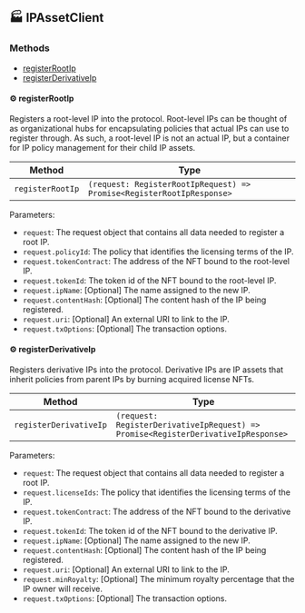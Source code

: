 ## :factory: IPAssetClient

### Methods

- [registerRootIp](#gear-registerrootip)
- [registerDerivativeIp](#gear-registerderivativeip)

#### :gear: registerRootIp

Registers a root-level IP into the protocol. Root-level IPs can be thought of as organizational hubs
for encapsulating policies that actual IPs can use to register through. As such, a root-level IP is not an
actual IP, but a container for IP policy management for their child IP assets.

| Method           | Type                                                                  |
| ---------------- | --------------------------------------------------------------------- |
| `registerRootIp` | `(request: RegisterRootIpRequest) => Promise<RegisterRootIpResponse>` |

Parameters:

- `request`: The request object that contains all data needed to register a root IP.
- `request.policyId`: The policy that identifies the licensing terms of the IP.
- `request.tokenContract`: The address of the NFT bound to the root-level IP.
- `request.tokenId`: The token id of the NFT bound to the root-level IP.
- `request.ipName`: [Optional] The name assigned to the new IP.
- `request.contentHash`: [Optional] The content hash of the IP being registered.
- `request.uri`: [Optional] An external URI to link to the IP.
- `request.txOptions`: [Optional] The transaction options.

#### :gear: registerDerivativeIp

Registers derivative IPs into the protocol. Derivative IPs are IP assets that inherit policies from
parent IPs by burning acquired license NFTs.

| Method                 | Type                                                                              |
| ---------------------- | --------------------------------------------------------------------------------- |
| `registerDerivativeIp` | `(request: RegisterDerivativeIpRequest) => Promise<RegisterDerivativeIpResponse>` |

Parameters:

- `request`: The request object that contains all data needed to register a root IP.
- `request.licenseIds`: The policy that identifies the licensing terms of the IP.
- `request.tokenContract`: The address of the NFT bound to the derivative IP.
- `request.tokenId`: The token id of the NFT bound to the derivative IP.
- `request.ipName`: [Optional] The name assigned to the new IP.
- `request.contentHash`: [Optional] The content hash of the IP being registered.
- `request.uri`: [Optional] An external URI to link to the IP.
- `request.minRoyalty`: [Optional] The minimum royalty percentage that the IP owner will receive.
- `request.txOptions`: [Optional] The transaction options.
